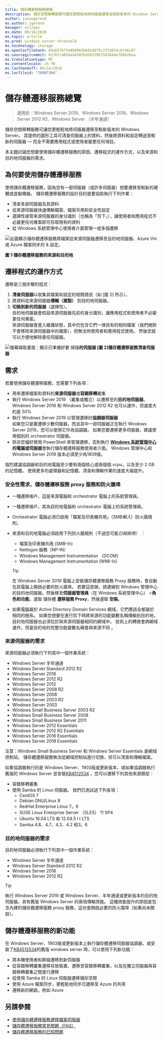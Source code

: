 ```yaml
---
title: 儲存體遷移服務總覽
description: 儲存空間移轉服務可讓您更輕鬆地將伺服器遷移至較新版本的 Windows Server。 其提供的圖形工具可清查伺服器上的資料，然後將資料和設定轉送至較新的伺服器 — 完全不需要應用程式或使用者變更任何項目。
author: jasongerend
ms.author: jgerend
manager: elizapo
ms.date: 08/16/2019
ms.topic: article
ms.prod: windows-server-threshold
ms.technology: storage
ms.openlocfilehash: 0dab57bffe8b0963bb91d0f9c2752014c6746c87
ms.sourcegitcommit: 61767c405da44507bd3433967543644e760b20aa
ms.translationtype: MT
ms.contentlocale: zh-TW
ms.lasthandoff: 09/14/2019
ms.locfileid: "70987394"
---
```

# <a name="storage-migration-service-overview"></a>儲存體遷移服務總覽

>適用於：Windows Server 2019、Windows Server 2016、Windows Server 2012 R2、Windows Server （半年通道）

儲存空間移轉服務可讓您更輕鬆地將伺服器遷移至較新版本的 Windows Server。 其提供的圖形工具可清查伺服器上的資料，然後將資料和設定轉送至較新的伺服器 — 完全不需要應用程式或使用者變更任何項目。

本主題討論您想要使用儲存體遷移服務的原因、遷移程式的運作方式，以及來源和目的地伺服器的需求。

## <a name="why-use-storage-migration-service"></a>為何要使用儲存體遷移服務

使用儲存體遷移服務，因為您有一部伺服器（或許多伺服器）想要遷移至較新的硬體或虛擬機器。 儲存體遷移服務的設計目的是要協助執行下列作業：

- 清查多部伺服器及其資料
- 從來源伺服器快速傳輸檔案、檔案共用和安全性設定
- 選擇性接管來源伺服器的身分識別（也稱為「剪下」），讓使用者和應用程式不必變更任何專案即可存取現有的資料
- 從 Windows 系統管理中心使用者介面管理一或多個遷移

![此圖顯示儲存體遷移服務將檔案從來源伺服器遷移至目的地伺服器、Azure Vm 或 Azure 檔案同步的 & 設定。](media/overview/storage-migration-service-diagram.png)

**圖 1:儲存體遷移服務的來源和目的地**

## <a name="how-the-migration-process-works"></a>遷移程式的運作方式

遷移是三個步驟的程式：

1. **清查伺服器**以收集其檔案和設定的相關資訊（如 [圖 2] 所示）。
2. 將資料從來源伺服器**傳輸（複製）** 到目的地伺服器。
3. **切換到新的伺服器**（選擇性）。<br>目的地伺服器會假設來源伺服器先前的身分識別，讓應用程式和使用者不必變更任何專案。 <br>來源伺服器會進入維護狀態，其中仍包含它們一律具有的相同檔案（我們絕對不會移除來源伺服器中的檔案），但無法供使用者和應用程式使用。 然後您就可以方便地解除委任伺服器。

![螢幕擷取畫面：顯示已準備好要](media/migrate/inventory.png)
掃描**的伺服器 [圖 2]儲存體遷移服務清查伺服器**

## <a name="requirements"></a>需求

若要使用儲存體遷移服務，您需要下列各項：

- 用來遷移檔案和資料的**來源伺服器**或**容錯移轉**叢集
- 執行 Windows Server 2019 （叢集或獨立）以遷移至的**目的地伺服器**。 Windows Server 2016 和 Windows Server 2012 R2 也可以運作，但速度大約是 50%
- 執行 Windows Server 2019 以管理遷移的**協調器伺服器**  <br>如果您只是要遷移少數伺服器，而且其中一部伺服器正在執行 Windows Server 2019，您可以使用它作為協調器。 如果您要遷移更多伺服器，建議使用個別的 orchestrator 伺服器。
- 除非您偏好使用 PowerShell 來管理遷移，否則執行 **[Windows 系統管理中心](../../manage/windows-admin-center/understand/windows-admin-center.md)的電腦或伺服器**會執行儲存體遷移服務使用者介面。 Windows 管理中心和 Windows Server 2019 版本必須至少為1809版。

強烈建議協調器和目的地電腦至少要有兩個核心或兩個個 vcpu，以及至少 2 GB 的記憶體。 使用更多的處理器和記憶體，清查和傳輸作業的速度大幅提升。

### <a name="security-requirements-the-storage-migration-service-proxy-service-and-firewall-ports"></a>安全性需求、儲存體遷移服務 proxy 服務和防火牆埠

- 一種遷移帳戶，這是來源電腦和 orchestrator 電腦上的系統管理員。
- 一種遷移帳戶，其為目的地電腦和 orchestrator 電腦上的系統管理員。
- Orchestrator 電腦必須已啟用「檔案及印表機共用」（SMB*輸入*）防火牆規則。
- 來源和目的地電腦必須啟用下列防火牆規則（不過您可能*已經啟用）* ：
  - 檔案及印表機共用 (SMB-In)
  - Netlogon 服務（NP-IN）
  - Windows Management Instrumentation （DCOM）
  - Windows Management Instrumentation (WMI-In)
  
  > [!TIP]
  > 在 Windows Server 2019 電腦上安裝儲存體遷移服務 Proxy 服務時，會自動在該電腦上開啟必要的防火牆埠。 若要這麼做，請連線到 Windows 管理中心的目的地伺服器，然後移至**伺服器管理員**（在 Windows 系統管理中心） >**角色和功能**，選取 儲存體 **遷移服務 Proxy**，然後選取 **安裝**。


- 如果電腦屬於 Active Directory Domain Services 網域，它們應該全都屬於相同的樹系。 如果您想要在進行剪下時將來源的功能變數名稱傳輸到目的地，目的地伺服器也必須位於與來源伺服器相同的網域中。 技術上的轉換會跨網域運作，但是目的地的完整功能變數名稱會與來源不同 。

### <a name="requirements-for-source-servers"></a>來源伺服器的需求

來源伺服器必須執行下列其中一個作業系統：

- Windows Server 半年通道
- Windows Server Standard 2012 R2
- Windows Server 2016
- Windows Server 2012 R2
- Windows Server 2012
- Windows Server 2008 R2
- Windows Server 2008
- Windows Server 2003 R2
- Windows Server 2003
- Windows Small Business Server 2003 R2
- Windows Small Business Server 2008
- Windows Small Business Server 2011
- Windows Server 2012 Essentials
- Windows Server 2012 R2 Essentials
- Windows Server 2016 Essentials
- Windows Server 2019 Essentials

注意：Windows Small Business Server 和 Windows Server Essentials 是網域控制站。 儲存體遷移服務無法從網域控制站進行切換，但可以清查和傳輸檔案。   

如果協調器執行的是 Windows Server、1903版或更新版本，或如果協調器執行舊版的 Windows Server 並安裝[KB4512534](https://support.microsoft.com/help/4512534/windows-10-update-kb4512534) ，您可以遷移下列其他來源類型：

- 容錯移轉叢集
- 使用 Samba 的 Linux 伺服器。 我們已測試過下列各項：
    - CentOS 7
    - Debian GNU/Linux 8
    - RedHat Enterprise Linux 7。6
    - SUSE Linux Enterprise Server （SLES） 11 SP4
    - Ubuntu 16.04 LTS 和 12.04.5 l t LTS
    - Samba 4.8、4.7、4.3、4.2 和3。6

### <a name="requirements-for-destination-servers"></a>目的地伺服器的需求

目的地伺服器必須執行下列其中一個作業系統：

- Windows Server 半年通道
- Windows Server Standard 2012 R2
- Windows Server 2016
- Windows Server 2012 R2

> [!TIP]
> 執行 Windows Server 2019 或 Windows Server、半年通道或更新版本的目的地伺服器，具有舊版 Windows Server 的兩倍傳輸效能。 這種效能提升的原因是包含內建的儲存體遷移服務 proxy 服務，這也會開啟必要的防火牆埠（如果尚未開啟）。

## <a name="whats-new-in-storage-migration-service"></a>儲存體遷移服務的新功能

在 Windows Server、1903版或更新版本上執行儲存體遷移伺服器協調器，或安裝了[KB4512534](https://support.microsoft.com/help/4512534/windows-10-update-kb4512534)的舊版 windows server 時，可以使用下列新功能：

- 將本機使用者和群組遷移到新伺服器
- 從容錯移轉叢集遷移存放裝置、遷移至容錯移轉叢集，以及在獨立伺服器與容錯移轉叢集之間進行遷移
- 從使用 Samba 的 Linux 伺服器遷移儲存空間
- 使用 Azure 檔案同步，更輕鬆地同步已遷移至 Azure 的共用
- 遷移新的網路，例如 Azure

## <a name="see-also"></a>另請參閱

- [使用儲存體遷移服務遷移檔案伺服器](migrate-data.md)
- [儲存體遷移服務常見問題（FAQ）](faq.md)
- [儲存體遷移服務的已知問題](known-issues.md)
